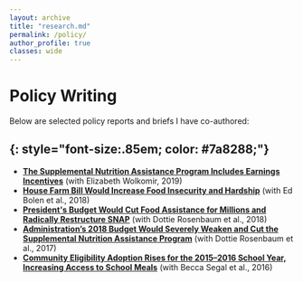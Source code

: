 ```yaml
---
layout: archive
title: "research.md"
permalink: /policy/
author_profile: true
classes: wide
---
```


# Policy Writing

Below are selected policy reports and briefs I have co-authored:

{: style="font-size:.85em; color: #7a8288;"}
---

- **[The Supplemental Nutrition Assistance Program Includes Earnings Incentives](https://www.cbpp.org/research/food-assistance/the-supplemental-nutrition-assistance-program-includes-earnings)** (with Elizabeth Wolkomir, 2019)
- **[House Farm Bill Would Increase Food Insecurity and Hardship](https://www.cbpp.org/research/food-assistance/house-farm-bill-would-increase-food-insecurity-and-hardship)** (with Ed Bolen et al., 2018)
- **[President's Budget Would Cut Food Assistance for Millions and Radically Restructure SNAP](https://www.cbpp.org/research/food-assistance/presidents-budget-would-cut-food-assistance-for-millions-and-radically)** (with Dottie Rosenbaum et al., 2018)
- **[Administration’s 2018 Budget Would Severely Weaken and Cut the Supplemental Nutrition Assistance Program](https://www.cbpp.org/research/food-assistance/administrations-2018-budget-would-severely-weaken-and-cut-the)** (with Dottie Rosenbaum et al., 2017)
- **[Community Eligibility Adoption Rises for the 2015–2016 School Year, Increasing Access to School Meals](https://www.cbpp.org/research/food-assistance/community-eligibility-adoption-rises-for-the-2015-2016-school-year)** (with Becca Segal et al., 2016)
